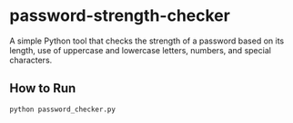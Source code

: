 # password-strength-checker
A simple Python tool that checks the strength of a password based on its length, use of uppercase and lowercase letters, numbers, and special characters. 

## How to Run
```bash
python password_checker.py
